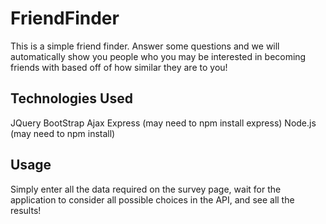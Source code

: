 # FriendFinder
This is a simple friend finder. Answer some questions and we will automatically show you people who you may be interested in becoming friends with based off of how similar they are to you!

## Technologies Used
JQuery
BootStrap
Ajax
Express (may need to npm install express)
Node.js (may need to npm install)

## Usage
Simply enter all the data required on the survey page, wait for the application to consider all possible choices in the API, and see all the results!
